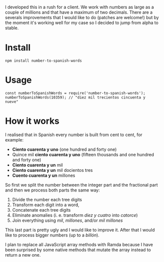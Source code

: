 I developed this in a rush for a client. We work with numbers as
large as a couple of millions and that have a maximum of two
decimals. There are a severals improvements that I would like to
do (patches are welcome!) but by the moment it's working well for
my case so I decided to jump from alpha to stable.

# Install

    npm install number-to-spanish-words

# Usage

    const numberToSpanishWords = require('number-to-spanish-words');
    numberToSpanishWords(10359); // "diez mil trecientos cincuenta y nueve"

# How it works

I realised that in Spanish every number is built from cent to
cent, for example:

-   **Ciento cuarenta y uno** (one hundred and forty one)
-   Quince mil **ciento cuarenta y uno** (fifteen thousands and
    one hundred and forty one)
-   **Ciento cuarenta y un** mil
-   **Ciento cuarenta y un** mil docientos tres
-   **Cuento cuarenta y un** millones

So first we split the number between the integer part and the
fractional part and then we process both parts the same way:

1.  Divide the number each tree digits
2.  Transform each digit into a word,
3.  Concatenate each tree digits
4.  Eliminate anomalies (i. e. transform _diez y cuatro_ into
    _catorce_)
5.  Join everything using _mil_, _millones_, and/or _mil millones_

This last part is pretty ugly and I would like to improve it.
After that I would like to process bigger numbers (up to a
_billón_).

I plan to replace all JavaScript array methods with Ramda because
I have been surprised by some native methods that mutate the array
instead to return a new one.
